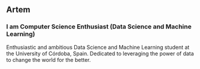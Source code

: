 ## Artem 

### I am Computer Science Enthusiast (Data Science and Machine Learning) 

Enthusiastic and ambitious Data Science and Machine Learning student at the University of Córdoba, Spain. 
Dedicated to leveraging the power of data to change the world for the better.

<!--
**amozhegov/amozhegov** is a ✨ _special_ ✨ repository because its `README.md` (this file) appears on your GitHub profile.

Here are some ideas to get you started:

- 🔭 I’m currently working on ...
- 🌱 I’m currently learning ...
- 👯 I’m looking to collaborate on ...
- 🤔 I’m looking for help with ...
- 💬 Ask me about ...
- 📫 How to reach me: ...
- 😄 Pronouns: ...
- ⚡ Fun fact: ...
-->
